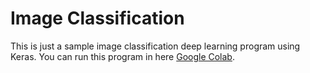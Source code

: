 # Image Classification

This is just a sample image classification deep learning program using Keras.
You can run this program in here [Google Colab](https://colab.research.google.com).
